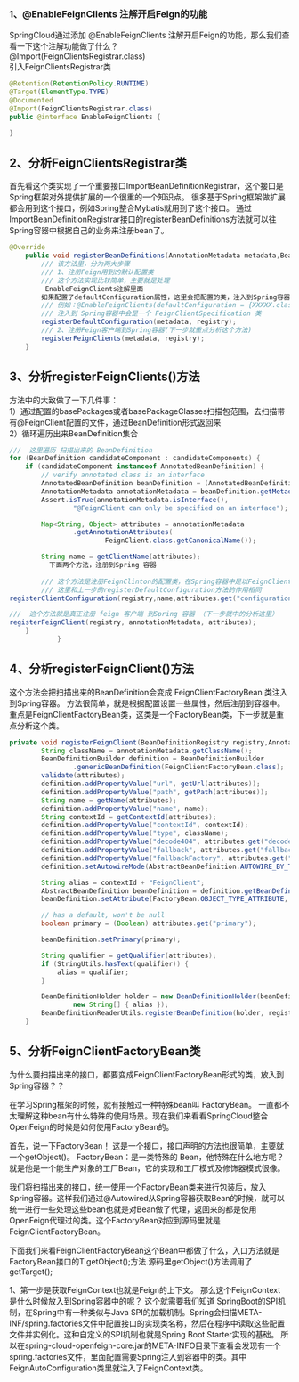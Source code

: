 ### 1、@EnableFeignClients 注解开启Feign的功能
SpringCloud通过添加 @EnableFeignClients 注解开启Feign的功能，那么我们查看一下这个注解功能做了什么？  
@Import(FeignClientsRegistrar.class)  
引入FeignClientsRegistrar类
```java
@Retention(RetentionPolicy.RUNTIME)  
@Target(ElementType.TYPE)  
@Documented  
@Import(FeignClientsRegistrar.class)  
public @interface EnableFeignClients {

}
```
## 2、分析FeignClientsRegistrar类
首先看这个类实现了一个重要接口ImportBeanDefinitionRegistrar，这个接口是Spring框架对外提供扩展的一个很重的一个知识点。
很多基于Spring框架做扩展都会用到这个接口，例如Spring整合Mybatis就用到了这个接口。
通过ImportBeanDefinitionRegistrar接口的registerBeanDefinitions方法就可以往Spring容器中根据自己的业务来注册bean了。
```java
@Override
	public void registerBeanDefinitions(AnnotationMetadata metadata,BeanDefinitionRegistry registry) {
		/// 该方法里，分为两大步骤
		/// 1、注册Feign用到的默认配置类
		/// 这个方法实现比较简单，主要就是处理
		 EnableFeignClients注解里面
		如果配置了defaultConfiguration属性，这里会把配置的类，注入到Spring容器
		/// 例如：@EnableFeignClients(defaultConfiguration = {XXXXX.class})
		/// 注入到 Spring容器中会是一个 FeignClientSpecification 类
		registerDefaultConfiguration(metadata, registry);
		/// 2、注册Feign客户端到Spring容器(下一步就重点分析这个方法)
		registerFeignClients(metadata, registry);
	}
```
## 3、分析registerFeignClients()方法
方法中的大致做了一下几件事：  
1）通过配置的basePackages或者basePackageClasses扫描包范围，去扫描带有@FeignClient配置的文件，通过BeanDefinition形式返回来  
2）循环遍历出来BeanDefinition集合
```java
///  这里遍历 扫描出来的 BeanDefinition
for (BeanDefinition candidateComponent : candidateComponents) {
	if (candidateComponent instanceof AnnotatedBeanDefinition) {
		// verify annotated class is an interface
		AnnotatedBeanDefinition beanDefinition = (AnnotatedBeanDefinition) candidateComponent;
		AnnotationMetadata annotationMetadata = beanDefinition.getMetadata();
		Assert.isTrue(annotationMetadata.isInterface(),
				"@FeignClient can only be specified on an interface");

		Map<String, Object> attributes = annotationMetadata
				.getAnnotationAttributes(
						FeignClient.class.getCanonicalName());

		String name = getClientName(attributes);
		  下面两个方法，注册到Spring 容器
		
		/// 这个方法是注册FeignClinton的配置类，在Spring容器中是以FeignClientSpecification形式的Bean呈现的
		/// 这里和上一步的registerDefaultConfiguration方法的作用相同
registerClientConfiguration(registry,name,attributes.get("configuration"));

///  这个方法就是真正注册 feign 客户端 到Spring 容器 （下一步就中的分析这里）
registerFeignClient(registry, annotationMetadata, attributes);
	}
			}

```
## 4、分析registerFeignClient()方法
这个方法会把扫描出来的BeanDefinition会变成 FeignClientFactoryBean 类注入到Spring容器。
方法很简单，就是根据配置设置一些属性，然后注册到容器中。
重点是FeignClientFactoryBean类，这类是一个FactoryBean类，下一步就是重点分析这个类。
```java
private void registerFeignClient(BeanDefinitionRegistry registry,AnnotationMetadata annotationMetadata, Map<String, Object> attributes) {
		String className = annotationMetadata.getClassName();
		BeanDefinitionBuilder definition = BeanDefinitionBuilder
				.genericBeanDefinition(FeignClientFactoryBean.class);
		validate(attributes);
		definition.addPropertyValue("url", getUrl(attributes));
		definition.addPropertyValue("path", getPath(attributes));
		String name = getName(attributes);
		definition.addPropertyValue("name", name);
		String contextId = getContextId(attributes);
		definition.addPropertyValue("contextId", contextId);
		definition.addPropertyValue("type", className);
		definition.addPropertyValue("decode404", attributes.get("decode404"));
		definition.addPropertyValue("fallback", attributes.get("fallback"));
		definition.addPropertyValue("fallbackFactory", attributes.get("fallbackFactory"));
		definition.setAutowireMode(AbstractBeanDefinition.AUTOWIRE_BY_TYPE);

		String alias = contextId + "FeignClient";
		AbstractBeanDefinition beanDefinition = definition.getBeanDefinition();
		beanDefinition.setAttribute(FactoryBean.OBJECT_TYPE_ATTRIBUTE, className);

		// has a default, won't be null
		boolean primary = (Boolean) attributes.get("primary");

		beanDefinition.setPrimary(primary);

		String qualifier = getQualifier(attributes);
		if (StringUtils.hasText(qualifier)) {
			alias = qualifier;
		}

		BeanDefinitionHolder holder = new BeanDefinitionHolder(beanDefinition, className,
				new String[] { alias });
		BeanDefinitionReaderUtils.registerBeanDefinition(holder, registry);
	}

```
## 5、分析FeignClientFactoryBean类
为什么要扫描出来的接口，都要变成FeignClientFactoryBean形式的类，放入到Spring容器？？

在学习Spring框架的时候，就有接触过一种特殊bean叫 FactoryBean。 一直都不太理解这种bean有什么特殊的使用场景。现在我们来看看SpringCloud整合OpenFeign的时候是如何使用FactoryBean的。

首先，说一下FactoryBean！ 这是一个接口，接口声明的方法也很简单，主要就一个getObject()。
FactoryBean：是一类特殊的 Bean，他特殊在什么地方呢？就是他是一个能生产对象的工厂Bean，它的实现和工厂模式及修饰器模式很像。

我们将扫描出来的接口，统一使用一个FactoryBean类来进行包装后，放入Spring容器。这样我们通过@Autowired从Spring容器获取Bean的时候，就可以统一进行一些处理这些bean也就是对Bean做了代理，返回来的都是使用OpenFeign代理过的类。这个FactoryBean对应到源码里就是FeignClientFactoryBean。

下面我们来看FeignClientFactoryBean这个Bean中都做了什么，入口方法就是FactoryBean接口的T getObject();方法.源码里getObject()方法调用了getTarget();

1、第一步是获取FeignContext也就是Feign的上下文。
那么这个FeignContext 是什么时候放入到Spring容器中的呢？
这个就需要我们知道 SpringBoot的SPI机制，在Spring中有一种类似与Java SPI的加载机制。Spring会扫描META-INF/spring.factories文件中配置接口的实现类名称，然后在程序中读取这些配置文件并实例化。这种自定义的SPI机制也就是Spring Boot Starter实现的基础。
所以在spring-cloud-openfeign-core.jar的META-INFO目录下查看会发现有一个spring.factories文件，里面配置需要Spring注入到容器中的类。其中FeignAutoConfiguration类里就注入了FeignContext类。
